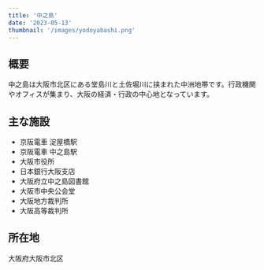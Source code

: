 ```yaml
---
title: '中之島'
date: '2023-05-13'
thumbnail: '/images/yodoyabashi.png'
---
```


## 概要
中之島は大阪市北区にある堂島川と土佐堀川に挟まれた中洲地帯です。行政機関やオフィスが集まり、大阪の経済・行政の中心地となっています。

## 主な施設
- 京阪電車 淀屋橋駅
- 京阪電車 中之島駅
- 大阪市役所
- 日本銀行大阪支店
- 大阪府立中之島図書館
- 大阪市中央公会堂
- 大阪地方裁判所
- 大阪高等裁判所

## 所在地
大阪府大阪市北区